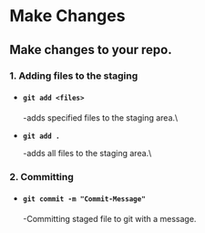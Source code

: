 # Make Changes

## Make changes to your repo.

### **1. Adding files to the staging**

*   #### `git add <files>`

    \-adds specified files to the staging area.\

*   **`git add .`**

    \-adds all files to the staging area.\


### 2. Committing

*   #### `git commit -m "Commit-Message"`

    \-Committing staged file to git with a message.
